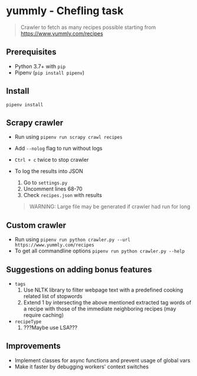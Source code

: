 # yummly - Chefling task
> Crawler to fetch as many recipes possible starting from https://www.yummly.com/recipes

## Prerequisites
- Python 3.7+ with `pip`
- Pipenv (`pip install pipenv`)

## Install
```pipenv install```


## Scrapy crawler
- Run using
  ```pipenv run scrapy crawl recipes```
- Add `--nolog` flag to run without logs
- `Ctrl + c` twice to stop crawler
- To log the results into JSON
  1. Go to `settings.py`
  2. Uncomment lines 68-70
  3. Check `recipes.json` with results

  > WARNING: Large file may be generated if crawler had run for long

## Custom crawler
- Run using
  ```pipenv run python crawler.py --url https://www.yummly.com/recipes```
- To get all commandline options
  ```pipenv run python crawler.py --help```

## Suggestions on adding bonus features
- `tags`
  1. Use NLTK library to filter webpage text with a predefined cooking related list of stopwords
  2. Extend 1 by intersecting the above mentioned extracted tag words of a recipe with those of the immediate neighboring recipes (may require caching)
- `recipeType`
  1. ???Maybe use LSA???

## Improvements
- Implement classes for async functions and prevent usage of global vars
- Make it faster by debugging workers' context switches
